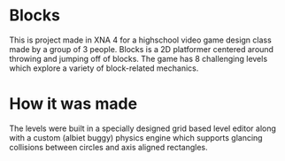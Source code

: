 # Blocks
This is project made in XNA 4 for a highschool video game design class made by a group of 3 people. Blocks is a 2D platformer centered around throwing and jumping off of blocks. The game has 8 challenging levels which explore a variety of block-related mechanics.

# How it was made
The levels were built in a specially designed grid based level editor along with a custom (albiet buggy) physics engine which supports glancing collisions between circles and axis aligned rectangles.
